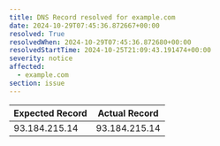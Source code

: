 ```yaml
---
title: DNS Record resolved for example.com
date: 2024-10-29T07:45:36.872667+00:00
resolved: True
resolvedWhen: 2024-10-29T07:45:36.872680+00:00
resolvedStartTime: 2024-10-25T21:09:43.191474+00:00
severity: notice
affected:
  - example.com
section: issue
---
```


| Expected Record  | Actual Record  |
|------------------|----------------|
| 93.184.215.14 | 93.184.215.14 |
